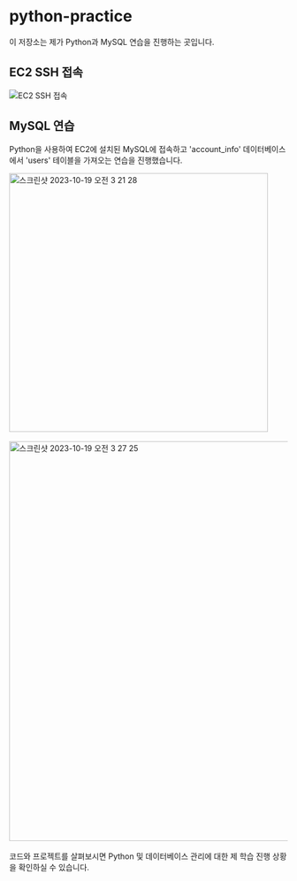 # python-practice

이 저장소는 제가 Python과 MySQL 연습을 진행하는 곳입니다.



## EC2 SSH 접속

![EC2 SSH 접속](https://github.com/jetty8013/python-practice/assets/112256786/ca257ab4-0d7d-4ac8-b9f8-78974f2b9b7e)


## MySQL 연습

Python을 사용하여 EC2에 설치된 MySQL에 접속하고 'account_info' 데이터베이스에서 'users' 테이블을 가져오는 연습을 진행했습니다. 

<img width="468" alt="스크린샷 2023-10-19 오전 3 21 28" src="https://github.com/jetty8013/python-practice/assets/112256786/324af7f8-7ae6-4229-8741-ef64b3c5477c">
<br />
<br />
<img width="723" alt="스크린샷 2023-10-19 오전 3 27 25" src="https://github.com/jetty8013/python-practice/assets/112256786/8d9f20e8-0e9d-4b13-b091-a57cbf21bad1">
<br />
<br />
코드와 프로젝트를 살펴보시면 Python 및 데이터베이스 관리에 대한 제 학습 진행 상황을 확인하실 수 있습니다.
